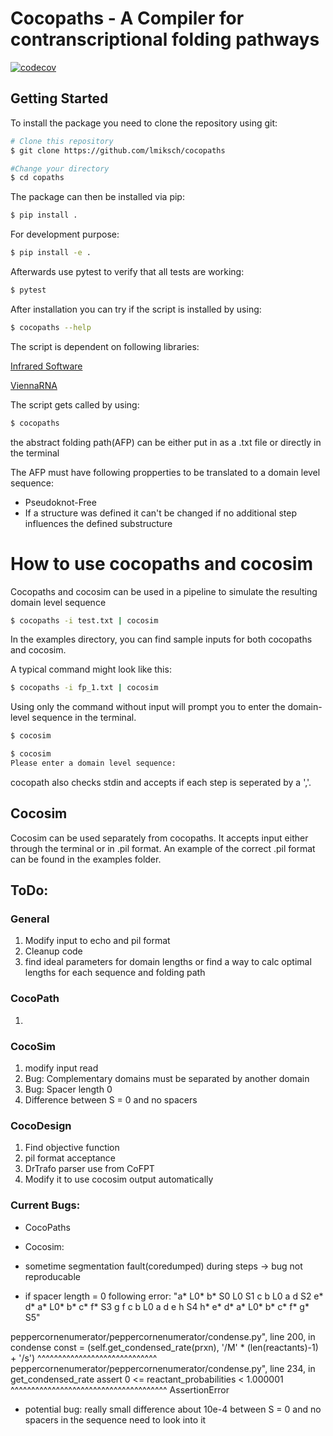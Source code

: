 # Cocopaths - A Compiler for contranscriptional folding pathways

[![codecov](https://codecov.io/gh/lmiksch/cocopaths/graph/badge.svg?token=6PVQSOEK8R)](https://codecov.io/gh/lmiksch/cocopaths)
## Getting Started
To install the package you need to clone the repository using git: 

```bash
# Clone this repository
$ git clone https://github.com/lmiksch/cocopaths

#Change your directory 
$ cd copaths
```

The package can then be installed via pip:

```bash
$ pip install .
```

For development purpose:

```bash
$ pip install -e .
```

Afterwards use pytest to verify that all tests are working:
```bash
$ pytest
```

After installation you can try if the script is installed by using:
```bash
$ cocopaths --help
```

The script is dependent on following libraries: 

[Infrared Software](https://www.lix.polytechnique.fr/~will/Software/Infrared/Doc/index.html)

[ViennaRNA](https://www.tbi.univie.ac.at/RNA/)


The script gets called by using:
```bash
$ cocopaths 
```

the abstract folding path(AFP) can be either put in as a .txt file or directly in the terminal

The AFP must have following propperties to be translated to a domain level sequence:
  - Pseudoknot-Free
  - If a structure was defined it can't be changed if no additional step influences the defined substructure

# How to use cocopaths and cocosim 


Cocopaths and cocosim can be used in a pipeline to simulate the resulting domain level sequence

```bash
$ cocopaths -i test.txt | cocosim 
```

In the examples directory, you can find sample inputs for both cocopaths and cocosim.

A typical command might look like this:

```bash
$ cocopaths -i fp_1.txt | cocosim 
```

Using only the command without input will prompt you to enter the domain-level sequence in the terminal.

```bash
$ cocosim 
```

```bash
$ cocosim 
Please enter a domain level sequence:
```

cocopath also checks stdin and accepts if each step is seperated by a ','. 

## Cocosim 

Cocosim can be used separately from cocopaths. It accepts input either through the terminal or in .pil format. An example of the correct .pil format can be found in the examples folder. 



## ToDo: 


### General
1. Modify input to echo and pil format
2. Cleanup code
3. find ideal parameters for domain lengths or find a way to calc optimal lengths for each sequence and folding path 


### CocoPath
1. 

### CocoSim 
1. modify input read 
2. Bug: Complementary domains must be separated by another domain 
3. Bug: Spacer length 0 
4. Difference between S = 0 and no spacers 

### CocoDesign 

1. Find objective function
2. pil format acceptance
3. DrTrafo parser use from CoFPT 
4. Modify it to use cocosim output automatically


### Current Bugs: 
 - CocoPaths
 
 
 - Cocosim:
  - sometime segmentation fault(coredumped) during steps -> bug not reproducable
  - if spacer length = 0 following error: "a* L0* b* S0  L0  S1 c b L0 a d S2 e* d* a* L0* b* c* f* S3 g f c b L0 a d e h S4 h* e* d* a* L0* b* c* f* g* S5"
    
  peppercornenumerator/peppercornenumerator/condense.py", line 200, in condense
    const = (self.get_condensed_rate(prxn), '/M' * (len(reactants)-1) + '/s')
             ^^^^^^^^^^^^^^^^^^^^^^^^^^^^^
  peppercornenumerator/peppercornenumerator/condense.py", line 234, in get_condensed_rate
    assert 0 <= reactant_probabilities < 1.000001
           ^^^^^^^^^^^^^^^^^^^^^^^^^^^^^^^^^^^^^^
  AssertionError
  
  - potential bug: really small difference about 10e-4 between S = 0 and no spacers in the sequence need to look into it 
 



  
